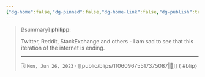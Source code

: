 ```yaml
---
{"dg-home":false,"dg-pinned":false,"dg-home-link":false,"dg-publish":true,"tags":["dgblip"],"disabled rules":["yaml-title","yaml-title-alias","file-name-heading"],"title":"philipp on mastodon @ 2023-06-26","created-date":"2023-06-26T08:55:06","id":110609675517375090,"updated-date":"2025-05-02T08:50:43","dg-path":"blips/110609675517375087.md","permalink":"/blips/110609675517375087/","dgPassFrontmatter":true}
---
```


> [!summary] **philipp**:
>
> Twitter, Reddit, StackExchange and others - I am sad to see that this iteration of the internet is ending.
> - - -
>
> 🗓️ `Mon, Jun 26, 2023` · [[public/blips/110609675517375087\|🔗]]
{ #blip}

